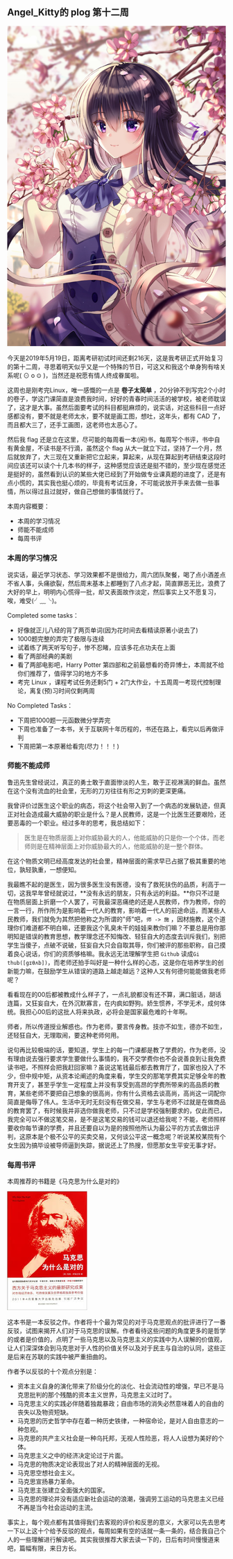## Angel_Kitty的 plog 第十二周

![plog12](./sources/2019_05_19/figure/page.jpg)

今天是2019年5月19日，距离考研初试时间还剩216天，这是我考研正式开始复习的第十二周，寻思着明天似乎又是一个特殊的节日，可这又和我这个单身狗有啥关系呢( ⊙ o ⊙ )，当然还是祝愿有情人终成眷属啦。

这周也是刚考完Linux，唯一感慨的一点是 **卷子太简单** ，20分钟不到写完2个小时的卷子，学这门课简直是浪费我时间，好好的青春时间活活的被学校，被老师耽误了，这才是大事。虽然后面要考试的科目都挺麻烦的，说实话，对这些科目一点好感都没有，要不就是老师太水，要不就是画工图，想吐，这年头，都有 CAD 了，而且都大三了，还手工画图，这老师也太恶心了。

然后我 flag 还是立在这里，尽可能的每周看一本(闲)书，每周写个书评，书中自有黄金屋，不读书是不行滴，虽然这个 flag 从大一就立下过，坚持了一个月，然后就放弃了，大三现在又重新把它立起来，算起来，从现在算起到考研结束这段时间应该还可以读个十几本书的样子，这种感觉应该还是挺不错的，至少现在感觉还是挺好的，虽然看到认识的某些大佬已经到了开始做专业课真题的进度了，还是有点小慌的，其实我也挺心烦的，毕竟有考试压身，不可能说放开手来去做一些事情，所以得过且过就好，做自己想做的事情就行了。

本周内容概要：

- 本周的学习情况
- 师能不能成师
- 每周书评

### 本周的学习情况

说实话，最近学习状态、学习效果都不是很给力，周六团队聚餐，喝了点小酒差点不省人事，头痛欲裂，然后周末基本上都睡到了八点才起，简直罪恶无比，浪费了大好的早上，明明内心慌得一批，却又表面故作淡定，然后事实上又不愿复习，唉，难受(╯﹏╰)。

Completed some tasks：

- 好像就正儿八经的背了两页单词(因为花时间去看精读原著小说去了)
- 1000题完整的弄完了极限与连续
- 试着练了两天听写句子，惨不忍睹，应该多花点功夫在上面
- 看了两部经典的美剧
- 看了两部电影吧，Harry Potter 第四部和之前最想看的奇异博士，本周就不给你们推荐了，值得学习的地方不多
- 考完 Linux ，课程考试任务还剩5门 + 2门大作业，十五周周一考现代控制理论，离复(预)习时间仅剩两周

No Completed Tasks：

- 下周把1000题一元函数微分学弄完
- 下周也准备了一本书，关于互联网十年历程的，书还在路上，看完以后再做评判
- 下周把第一本原著给看完(尽力！！！)

### 师能不能成师

鲁迅先生曾经说过，真正的勇士敢于直面惨淡的人生，敢于正视淋漓的鲜血。虽然在这个没有流血的社会里，无形的刀刃往往有形之刃刺的更深更痛。

我曾评价过医生这个职业的病态，将这个社会带入到了一个病态的发展轨迹，但真正对社会造成最大威胁的职业是什么？是人民教师，这是一个比医生还要艰险，还要恶毒的一个职业。经过多年的思考，我总结如下：

> 医生是在物质层面上对你威胁最大的人，他能威胁的只是你一个个体，而老师则是在精神层面上对你威胁最大的人，他能威胁的是一整个群体。

在这个物质文明已经高度发达的社会里，精神层面的需求早已占据了极其重要的地位，孰轻孰重，一想便知。

我最瞧不起的是医生，因为很多医生没有医德，没有了救死扶伤的品质，利高于一切，这我早年曾经就说过，**没有永远的朋友，只有永远的利益。**你只不过是在物质层面上折磨一个人罢了，可我最深恶痛绝的还是人民教师，作为教师，你的一言一行，所作所为是影响着一代人的教育，影响着一代人的前途命运，而某些人民教师，我们就免为其然把他称之为所谓的"师"吧，`师 -> 施` ，因材施教，这个道理你们难道都不明白嘛，还要我这个乳臭未干的娃娃来教你们嘛？不要总是用你那明知是错误的教育思想，教学理念还不知悔改、轻狂自大的态度去训斥我们，别把学生当傻子，点破不说破，狂妄自大只会自取其辱，你们被评的那些职称，自己摸着良心说话，你们的资质够格嘛。我永远无法理解学生把 `Github` 读成`Gi thub([gɪθʌb])`，而老师还拍手叫好是一种什么样的心态，这是你在培养学生的创新能力嘛，在鼓励学生从错误的道路上越走越远？这种人又有何德何能能做我老师呢？

看看现在的00后都被教成什么样子了，一点礼貌都没有还不算，满口脏话，胡话连篇，又狂妄自大，在外沉默寡言，在内疯如野狗。娇生惯养，不学无术，成何体统。我担心00后的这批人将来执政，必将会是国家最危难的十年啊。

师者，所以传道授业解惑也。作为老师，要言传身教。技亦不如生，德亦不如生，还轻狂自大，无理取闹，要这种老师何用。

说句再比较极端的话，要知道，学生上的每一门课都是教了学费的，作为老师，没有理由说去强行要求学生要做什么事情的，我不交学费你也不会说善良到让我免费读书吧，不照样会把我赶回家嘛？虽说这笔钱最后都去教育厅了，国家也投入了不少，但中规中矩，从资本论阐述的角度来看，学生交的那笔学费其实足够全年的教育开支了，甚至乎学生一定程度上并没有享受到高昂的学费所带来的高品质的教育，某些老师不要把自己想象的很高尚，你有什么资格去谈高尚，高尚这一词配你简直是侮辱了伟人。生活中无时无刻没有在做交易，学生与老师不过就是在做商品的教育罢了，有时候我并非选你做我老师，只不过是学校强制要求的，仅此而已，我完全可以不做这笔交易，是不是这笔交易的钱可以退还给我呢？不能，老师照样要收你每节课的学费，并且还要自以为是的按照他所认为最公平的方式去做出评判，这原本是个极不公平的买卖交易，又何谈公平这一概念呢？听说某校某院有个女生因为搞毕设被导师逼到失踪，据说还上了热搜，但愿那女生平安无事才好。

### 每周书评

本周推荐的书籍是《马克思为什么是对的》

![](./sources/2019_05_19/figure/makesi.jpeg)

这本书是一本反驳之作。作者将十个最为常见的对于马克思观点的批评进行了一番反驳，试图来揭开人们对于马克思的误解。作者看待这些问题的角度更多的是哲学的或者是价值的，点明了一些马克思以及马克思主义的实践中为人误解的价值观，让人们深深体会到马克思对于人性的价值关怀以及对于民主与自治的认同，这些正是后来在苏联的实践中被严重扭曲的。

作者予以反驳的十个观点分别是：

- 资本主义自身的演化带来了阶级分化的淡化、社会流动性的增强，早已不是马克思批判的那个残酷的资本主义世界，马克思主义过时了。
- 马克思主义的实践必伴随着独裁暴政；自由市场的消失必然意味着人的自由的丧失以及物资短缺。
- 马克思的历史哲学中存在着一种历史铁律，一种宿命论，是对人自由意志的一种忽视。
- 马克思的共产主义社会是一种乌托邦，无视人性险恶，将人人设想为美好的个体。
- 马克思主义之中的经济决定论过于片面。
- 马克思的物质决定论表现出了对人的精神层面的无视。
- 马克思空想社会主义。
- 马克思宣扬暴力革命。
- 马克思主张建立全面强大的国家。
- 马克思的理论并没有适应新社会运动的浪潮，强调劳工运动的马克思主义已经不再是当今社会运动的主流。

事实上，每个观点都有其值得我们去客观的评价和反思的意义，大家可以先去思考一下以上这十个给予反驳的观点，每周如果有空的话就一条一条的，结合我自己个人的一些理解进行解读吧。其实我很推荐大家去读一下的，日后有时间慢慢道来吧，篇幅有限，来日方长。